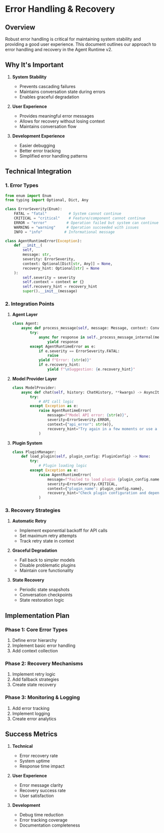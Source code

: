 # Error Handling & Recovery

## Overview
Robust error handling is critical for maintaining system stability and providing a good user experience. This document outlines our approach to error handling and recovery in the Agent Runtime v2.

## Why It's Important
1. **System Stability**
   - Prevents cascading failures
   - Maintains conversation state during errors
   - Enables graceful degradation

2. **User Experience**
   - Provides meaningful error messages
   - Allows for recovery without losing context
   - Maintains conversation flow

3. **Development Experience**
   - Easier debugging
   - Better error tracking
   - Simplified error handling patterns

## Technical Integration

### 1. Error Types

```python
from enum import Enum
from typing import Optional, Dict, Any

class ErrorSeverity(Enum):
    FATAL = "fatal"          # System cannot continue
    CRITICAL = "critical"    # Feature/component cannot continue
    ERROR = "error"         # Operation failed but system can continue
    WARNING = "warning"     # Operation succeeded with issues
    INFO = "info"          # Informational message

class AgentRuntimeError(Exception):
    def __init__(
        self,
        message: str,
        severity: ErrorSeverity,
        context: Optional[Dict[str, Any]] = None,
        recovery_hint: Optional[str] = None
    ):
        self.severity = severity
        self.context = context or {}
        self.recovery_hint = recovery_hint
        super().__init__(message)
```

### 2. Integration Points

1. **Agent Layer**
   ```python
   class Agent:
       async def process_message(self, message: Message, context: ConversationContext) -> AsyncIterator[str]:
           try:
               async for response in self._process_message_internal(message, context):
                   yield response
           except AgentRuntimeError as e:
               if e.severity == ErrorSeverity.FATAL:
                   raise
               yield f"Error: {str(e)}"
               if e.recovery_hint:
                   yield f"\nSuggestion: {e.recovery_hint}"
   ```

2. **Model Provider Layer**
   ```python
   class ModelProvider:
       async def chat(self, history: ChatHistory, **kwargs) -> AsyncIterator[str]:
           try:
               # API call logic
           except Exception as e:
               raise AgentRuntimeError(
                   message=f"Model API error: {str(e)}",
                   severity=ErrorSeverity.ERROR,
                   context={"api_error": str(e)},
                   recovery_hint="Try again in a few moments or use a different model."
               )
   ```

3. **Plugin System**
   ```python
   class PluginManager:
       def load_plugin(self, plugin_config: PluginConfig) -> None:
           try:
               # Plugin loading logic
           except Exception as e:
               raise AgentRuntimeError(
                   message=f"Failed to load plugin {plugin_config.name}: {str(e)}",
                   severity=ErrorSeverity.CRITICAL,
                   context={"plugin_name": plugin_config.name},
                   recovery_hint="Check plugin configuration and dependencies."
               )
   ```

### 3. Recovery Strategies

1. **Automatic Retry**
   - Implement exponential backoff for API calls
   - Set maximum retry attempts
   - Track retry state in context

2. **Graceful Degradation**
   - Fall back to simpler models
   - Disable problematic plugins
   - Maintain core functionality

3. **State Recovery**
   - Periodic state snapshots
   - Conversation checkpoints
   - State restoration logic

## Implementation Plan

### Phase 1: Core Error Types
1. Define error hierarchy
2. Implement basic error handling
3. Add context collection

### Phase 2: Recovery Mechanisms
1. Implement retry logic
2. Add fallback strategies
3. Create state recovery

### Phase 3: Monitoring & Logging
1. Add error tracking
2. Implement logging
3. Create error analytics

## Success Metrics

1. **Technical**
   - Error recovery rate
   - System uptime
   - Response time impact

2. **User Experience**
   - Error message clarity
   - Recovery success rate
   - User satisfaction

3. **Development**
   - Debug time reduction
   - Error tracking coverage
   - Documentation completeness
